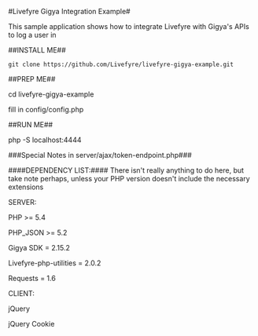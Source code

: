 #Livefyre Gigya Integration Example#

This sample application shows how to integrate Livefyre with Gigya's APIs to log a user in


##INSTALL ME##

`git clone https://github.com/Livefyre/livefyre-gigya-example.git`


##PREP ME##

cd livefyre-gigya-example

fill in config/config.php


##RUN ME##

php -S localhost:4444




###Special Notes in server/ajax/token-endpoint.php###




####DEPENDENCY LIST:####
There isn't really anything to do here, but take note perhaps, unless your PHP version doesn't include the necessary extensions


SERVER:

PHP 						>= 	5.4

PHP_JSON					>=	5.2

Gigya SDK					=	2.15.2

Livefyre-php-utilities		=	2.0.2

Requests					=	1.6


CLIENT:

jQuery

jQuery Cookie


